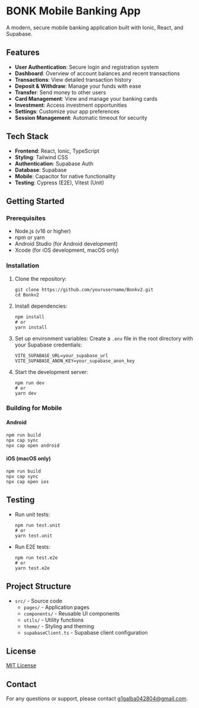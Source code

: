 # BONK Mobile Banking App

A modern, secure mobile banking application built with Ionic, React, and Supabase.

## Features

- **User Authentication**: Secure login and registration system
- **Dashboard**: Overview of account balances and recent transactions
- **Transactions**: View detailed transaction history
- **Deposit & Withdraw**: Manage your funds with ease
- **Transfer**: Send money to other users
- **Card Management**: View and manage your banking cards
- **Investment**: Access investment opportunities
- **Settings**: Customize your app preferences
- **Session Management**: Automatic timeout for security

## Tech Stack

- **Frontend**: React, Ionic, TypeScript
- **Styling**: Tailwind CSS
- **Authentication**: Supabase Auth
- **Database**: Supabase
- **Mobile**: Capacitor for native functionality
- **Testing**: Cypress (E2E), Vitest (Unit)

## Getting Started

### Prerequisites

- Node.js (v16 or higher)
- npm or yarn
- Android Studio (for Android development)
- Xcode (for iOS development, macOS only)

### Installation

1. Clone the repository:
   ```
   git clone https://github.com/yourusername/Bonkv2.git
   cd Bonkv2
   ```

2. Install dependencies:
   ```
   npm install
   # or
   yarn install
   ```

3. Set up environment variables:
   Create a `.env` file in the root directory with your Supabase credentials:
   ```
   VITE_SUPABASE_URL=your_supabase_url
   VITE_SUPABASE_ANON_KEY=your_supabase_anon_key
   ```

4. Start the development server:
   ```
   npm run dev
   # or
   yarn dev
   ```

### Building for Mobile

#### Android

```
npm run build
npx cap sync
npx cap open android
```

#### iOS (macOS only)

```
npm run build
npx cap sync
npx cap open ios
```

## Testing

- Run unit tests:
  ```
  npm run test.unit
  # or
  yarn test.unit
  ```

- Run E2E tests:
  ```
  npm run test.e2e
  # or
  yarn test.e2e
  ```

## Project Structure

- `src/` - Source code
  - `pages/` - Application pages
  - `components/` - Reusable UI components
  - `utils/` - Utility functions
  - `theme/` - Styling and theming
  - `supabaseClient.ts` - Supabase client configuration

## License

[MIT License](LICENSE)

## Contact

For any questions or support, please contact [g1galba042804@gmail.com](mailto:g1galba042804@gmail.com).
